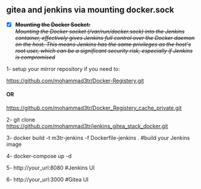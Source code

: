 ## gitea and jenkins via mounting docker.sock
- [x] ~~****Mounting the Docker Socket:****~~  
~~*Mounting the Docker socket (/var/run/docker.sock) into the Jenkins container,
effectively gives Jenkins full control over the Docker daemon on the host.
This means Jenkins has the same privileges as the host's root user, which can be a significant security risk, especially if Jenkins is compromised*~~ 

1- setup your mirror repository if you need to: 

 https://github.com/mohammad3tr/Docker-Registery.git
#### OR
https://github.com/mohammad3tr/Docker_Registery_cache_private.git

2- git clone https://github.com/mohammad3tr/jenkins_gitea_stack_docker.git 

3- docker build -t m3tr-jenkins -f Dockerfile-jenkins . #build your Jenkins image

4- docker-compose up -d

5- http://your_url:8080 #Jenkins UI

6- http://your_url:3000 #Gitea UI

